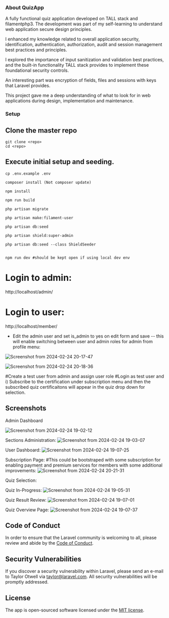
### About QuizApp

A fully functional quiz application developed on TALL stack and filamentphp3. The development was part of my self-learning to understand web application secure design principles.

I enhanced my knowledge related to overall application security, identification, authentication, authorization, audit and session management best practices and principles.

I explored the importance of input sanitization and validation best practices, and the built-in functionality TALL stack provides to implement these foundational security controls.

An interesting part was encryption of fields, files and sessions with keys that Laravel provides.

This project gave me a deep understanding of what to look for in web applications during design, implementation and maintenance.



### Setup

## Clone the master repo
```
git clone <repo>
cd <repo>

```


## Execute initial setup and seeding.
```
cp .env.example .env

composer install (Not composer update)

npm install

npm run build

php artisan migrate

php artisan make:filament-user

php artisan db:seed

php artisan shield:super-admin

php artisan db:seed --class ShieldSeeder


npm run dev #should be kept open if using local dev env
```


# Login to admin:

http://localhost/admin/


# Login to user:
http://localhost/member/


* Edit the admin user and set is_admin to yes on edit form and save -- this will enable switching between user and admin roles for admin from profile menu:

![Screenshot from 2024-02-24 20-17-47](https://github.com/aliaxonbaig/quizapp/assets/52659978/3279ca12-a1c7-443a-9372-c7849cc8e516)



![Screenshot from 2024-02-24 20-18-36](https://github.com/aliaxonbaig/quizapp/assets/52659978/6a5115de-61ef-4fb3-bcd2-fc4dfdd68251)

#Create a test user from admin and assign user role
#Login as test user and i) Subscribe to the certification under subscription menu and then the subscribed quiz certificaitons will appear in the quiz drop down for selection.



## Screenshots
Admin Dashboard

![Screenshot from 2024-02-24 19-02-12](https://github.com/aliaxonbaig/quizapp/assets/52659978/476ccdcb-488d-4356-ad3b-b4adb3e80252)

Sections Administration:
![Screenshot from 2024-02-24 19-03-07](https://github.com/aliaxonbaig/quizapp/assets/52659978/37fcdc7e-19d5-4912-a91b-ac990d0b79f4)


User Dashboard:
![Screenshot from 2024-02-24 19-07-25](https://github.com/aliaxonbaig/quizapp/assets/52659978/b30abd3d-fe8f-4062-929f-77f3b3cefcb5)



Subscription Page: #This could be bootstraped with some subscription for enabling payment and premium services for members with some additional improvements:
![Screenshot from 2024-02-24 20-21-31](https://github.com/aliaxonbaig/quizapp/assets/52659978/a8cacb15-9f6f-484d-a578-b383cf6f49f3)

Quiz Selection:


Quiz In-Progress:
![Screenshot from 2024-02-24 19-05-31](https://github.com/aliaxonbaig/quizapp/assets/52659978/c8f67330-e28b-478e-9a23-b341e1425210)


Quiz Result Review:
![Screenshot from 2024-02-24 19-07-01](https://github.com/aliaxonbaig/quizapp/assets/52659978/489d6bc0-39db-4245-8480-1bcc7dd52929)

Quiz Overview Page:
![Screenshot from 2024-02-24 19-07-37](https://github.com/aliaxonbaig/quizapp/assets/52659978/47aabf4e-6808-43eb-83d9-f0c60966ae0a)




## Code of Conduct

In order to ensure that the Laravel community is welcoming to all, please review and abide by the [Code of Conduct](https://laravel.com/docs/contributions#code-of-conduct).

## Security Vulnerabilities

If you discover a security vulnerability within Laravel, please send an e-mail to Taylor Otwell via [taylor@laravel.com](mailto:taylor@laravel.com). All security vulnerabilities will be promptly addressed.

## License

The app is open-sourced software licensed under the [MIT license](https://opensource.org/licenses/MIT).
